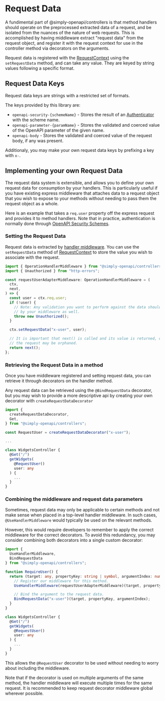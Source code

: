 # Request Data

A fundimental part of @simply-openapi/controllers is that method handlers should operate on the preprocessed extracted data of a request, and be isolated from the nuances of the nature of web requests. This is accomplished by having middleware extract "request data" from the request object, and register it with the request context for use in the controller method via decorators on the arguments.

Request data is registered with the [RequestContext](../api-reference/contexts.md#requestcontext) using the `setRequestData` method, and can take any value. They are keyed by string values following a specific format.

## Request Data Keys

Request data keys are strings with a restricted set of formats.

The keys provided by this library are:

- `openapi-security-{schemeName}` - Stores the result of an [Authenticator](./adding-authentication.md#defining-authenticators) with the scheme name.
- `openapi-parameter-{paramName}` - Stores the validated and coerced value of the OpenAPI parameter of the given name.
- `openapi-body` - Stores the validated and coerced value of the request body, if any was present.

Additionaly, you may make your own request data keys by prefixing a key with `x-`.

## Implementing your own Request Data

The request data system is extensible, and allows you to define your own request data for consumption by your handlers. This is particularly useful if you have existing express middleware that attaches data to a request object that you wish to expose to your methods without needing to pass them the request object as a whole.

Here is an example that takes a `req.user` property off the express request and provides it to method handlers. Note that in practice, authentication is normally done through [OpenAPI Security Schemes](./adding-authentication.md).

### Setting the Request Data

Request data is extracted by [handler middleware](./writing-handler-middleware.md). You can use the `setRequestData` method of [RequestContext](../api-reference/contexts.md#requestcontext) to store the value you wish to associate with the request.

```typescript
import { OperationHandlerMiddleware } from "@simply-openapi/controllers";
import { Unauthorized } from "http-errors";

const requestUserAdapterMiddleware: OperationHandlerMiddleware = (
  ctx,
  next,
) => {
  const user = ctx.req.user;
  if (!user) {
    // Note: Any validation you want to perform against the data should be done
    // by your middleware as well.
    throw new Unauthorized();
  }

  ctx.setRequestData("x-user", user);

  // It is important that next() is called and its value is returned, otherwise
  // the request may be orphaned.
  return next();
};
```

### Retrieving the Request Data in a method

Once you have middleware registered and setting request data, you can retrieve it through decorators on the handler method.

Any request data can be retrieved using the `@BindRequestData` decorator, but you may wish to provide a more descriptive api by creating your own decorator with `createRequestDataDecorator`

```typescript
import {
  createRequestDataDecorator,
  Get,
} from "@simply-openapi/controllers";

const RequestUser = createRequestDataDecorator("x-user");

...

class WidgetsController {
  @Get("/")
  getWidgets(
    @RequestUser()
    user: any
  ) {
    ...
  }
}
```

### Combining the middleware and request data parameters

Sometimes, request data may only be applicable to certain methods and not make sense when placed in a top-level handler middleware. In such cases, `@UseHandlerMiddleware` would typically be used on the relevant methods.

However, this would require developers to remember to apply the correct middleware for the correct decorators. To avoid this redundancy, you may consider combining both decorators into a single custom decorator:

```typescript
import {
  UseHandlerMiddleware,
  BindRequestData
} from "@simply-openapi/controllers";

function RequireUser() {
  return (target: any, propertyKey: string | symbol, argumentIndex: number) => {
    // Register our middleware for this method.
    UseHandlerMiddleware(requestUserAdapterMiddleware)(target, propertyKey);

    // Bind the argument to the request data.
    BindRequestData("x-user")(target, propertyKey, argumentIndex);
  }
}

class WidgetsController {
  @Get("/")
  getWidgets(
    @RequestUser()
    user: any
  ) {
    ...
  }
}
```

This allows the `@RequestUser` decorator to be used without needing to worry about including the middleware.

Note that if the decorator is used on multiple arguments of the same method, the handler middleware will execute multiple times for the same request. It is recommended to keep request decorator middleware global wherever possible.
